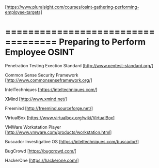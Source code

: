 [https://www.pluralsight.com/courses/osint-gathering-performing-employee-targets]

===================================
Preparing to Perform Employee OSINT
===================================

Penetration Testing Exection Standard [http://www.pentest-standard.org/]

Common Sense Security Framework [http://www.commonsenseframework.org/]

IntelTechniques [https://inteltechniques.com/]

XMind [http://www.xmind.net/]

Freemind [http://freemind.sourceforge.net/]

VirtualBox [https://www.virtualbox.org/wiki/VirtualBox]

VMWare Workstation Player [http://www.vmware.com/products/workstation.html]

Buscador Investigative OS [https://inteltechniques.com/buscador/]

BugCrowd [https://bugcrowd.com/]

HackerOne [https://hackerone.com/]
